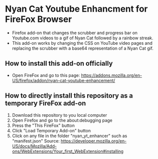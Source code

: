 # Nyan Cat Youtube Enhancment for FireFox Browser
- Firefox add-on that changes the scrubber and progress bar on Youtube.com videos to a gif of Nyan Cat followed by a rainbow streak.
- This add-on works by changing the CSS on YouTube video pages and replacing the scrubber with a base64 representation of a Nyan Cat gif.

## How to install this add-on officially
- Open FireFox and go to this page: https://addons.mozilla.org/en-US/firefox/addon/nyan-cat-youtube-enhancement/

## How to directly install this repository as a temporary FireFox add-on
1. Download this repository to you local computer
2. Open Firefox and go to the about:debugging page
3. Press the "This FireFox" button
4. Click "Load Temporary Add-on" button
5. Click on any file in the folder "nyan_yt_enhancer" such as "manifest.json"
Source: https://developer.mozilla.org/en-US/docs/Mozilla/Add-ons/WebExtensions/Your_first_WebExtension#installing